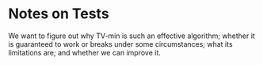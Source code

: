 # Notes on Tests

We want to figure out why TV-min is such an effective algorithm; whether it is guaranteed to work or breaks under some circumstances; what its limitations are; and whether we can improve it.

